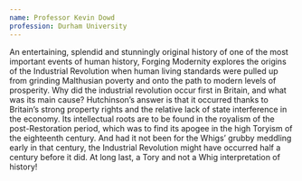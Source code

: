 ```yaml
---
name: Professor Kevin Dowd
profession: Durham University
---
```


An entertaining, splendid and stunningly original history of one of the most important events of human history, Forging Modernity explores the origins of the Industrial Revolution when human living standards were pulled up from grinding Malthusian poverty and onto the path to modern levels of prosperity. Why did the industrial revolution occur first in Britain, and what was its main cause? Hutchinson’s answer is that it occurred thanks to Britain’s strong property rights and the relative lack of state interference in the economy. Its intellectual roots are to be found in the royalism of the post-Restoration period, which was to find its apogee in the high Toryism of the eighteenth century. And had it not been for the Whigs’ grubby meddling early in that century, the Industrial Revolution might have occurred half a century before it did. At long last, a Tory and not a Whig interpretation of history!
